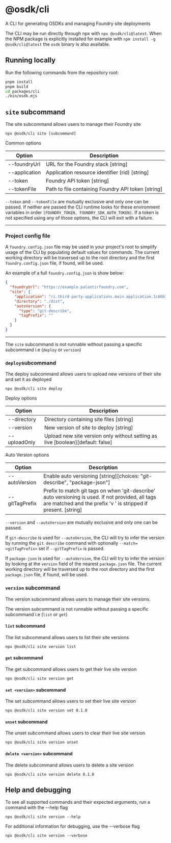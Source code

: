 # @osdk/cli

A CLI for generating OSDKs and managing Foundry site deployments

The CLI may be run directly through npx with `npx @osdk/cli@latest`. When the NPM package is explicitly installed for example with `npm install -g @osdk/cli@latest` the `osdk` binary is also available.

## Running locally

Run the following commands from the repository root:

```sh
pnpm install
pnpm build
cd packages/cli
./bin/osdk.mjs
```

## `site` subcommand

The site subcommand allows users to manage their Foundry site

```
npx @osdk/cli site [subcommand]
```

Common options

| Option        | Description                                        |
| ------------- | -------------------------------------------------- |
| --foundryUrl  | URL for the Foundry stack [string]                 |
| --application | Application resource identifier (rid) [string]     |
| --token       | Foundry API token [string]                         |
| --tokenFile   | Path to file containing Foundry API token [string] |

`--token` and `--tokenFile` are mutually exclusive and only one can be passed. If neither are passed the CLI runtime looks for these environment variables in order `[FOUNDRY_TOKEN, FOUNDRY_SDK_AUTH_TOKEN]`. If a token is not specified using any of those options, the CLI will exit with a failure.

---

### Project config file

A `foundry.config.json` file may be used in your project's root to simplify usage of the CLI by populating default values for commands. The current working directory will be traversed up to the root directory and the first `foundry.config.json` file, if found, will be used.

An example of a full `foundry.config.json` is show below:

```json
{
  "foundryUrl": "https://example.palantirfoundry.com",
  "site": {
    "application": "ri.third-party-applications.main.application.1c66b352-4e00-40d2-995d-061c9d533ace",
    "directory": "./dist",
    "autoVersion": {
      "type": "git-describe",
      "tagPrefix": ""
    }
  }
}
```

---

The `site` subcommand is not runnable without passing a specific subcommand i.e (`deploy` or `version`)

### `deploy`subcommand

The deploy subcommand allows users to upload new versions of their site and set it as deployed

```
npx @osdk/cli site deploy
```

Deploy options

| Option       | Description                                                                    |
| ------------ | ------------------------------------------------------------------------------ |
| --directory  | Directory containing site files [string]                                       |
| --version    | New version of site to deploy [string]                                         |
| --uploadOnly | Upload new site version only without setting as live [boolean][default: false] |

Auto Version options

| Option         | Description                                                                                                                                                         |
| -------------- | ------------------------------------------------------------------------------------------------------------------------------------------------------------------- |
| --autoVersion  | Enable auto versioning [string][choices: "git-describe", "package-json"]                                                                                            |
| --gitTagPrefix | Prefix to match git tags on when 'git-describe' auto versioning is used. If not provided, all tags are matched and the prefix 'v ' is stripped if present. [string] |

`--version` and `--autoVersion` are mutually exclusive and only one can be passed.

If `git-describe` is used for `--autoVersion`, the CLI will try to infer the version by running the `git describe` command with optionally `--match=<gitTagPrefix>` set if `--gitTagPrefix` is passed.

If `package-json` is used for `--autoVersion`, the CLI will try to infer the version by looking at the `version` field of the nearest `package.json` file. The current working directory will be traversed up to the root directory and the first `package.json` file, if found, will be used.

### `version` subcommand

The version subcommand allows users to manage their site versions.

The version subcommand is not runnable without passing a specific subcommand i.e (`list` or `get`)

#### `list` subcommand

The list subcommand allows users to list their site versions

```
npx @osdk/cli site version list
```

#### `get` subcommand

The get subcommand allows users to get their live site version

```
npx @osdk/cli site version get
```

#### `set <version>` subcommand

The set subcommand allows users to set their live site version

```
npx @osdk/cli site version set 0.1.0
```

#### `unset` subcommand

The unset subcommand allows users to clear their live site version

```
npx @osdk/cli site version unset
```

#### `delete <version>` subcommand

The delete subcommand allows users to delete a site version

```
npx @osdk/cli site version delete 0.1.0
```

## Help and debugging

To see all supported commands and their expected arguments, run a command with the --help flag

```
npx @osdk/cli site version --help
```

For additional information for debugging, use the --verbose flag

```
npx @osdk/cli site version --verbose
```
